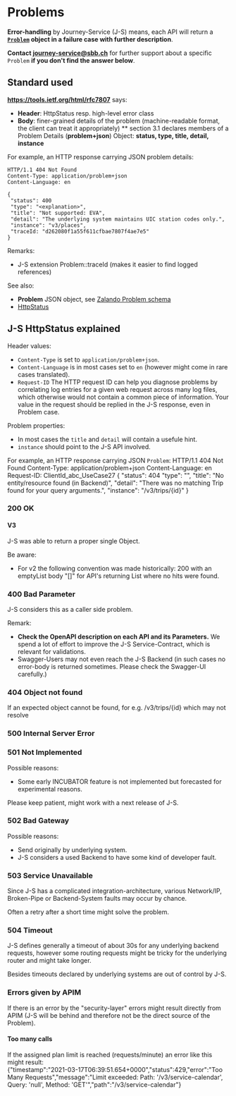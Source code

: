 # Problems
**Error-handling** by Journey-Service (J-S) means, each API will return a **[`Problem`](https://developer.sbb.ch/apis/journey-service/documentation) object in a failure case with further description**.

**Contact <journey-service@sbb.ch>** for further support about a specific `Problem` **if you don't find the answer below**.

## Standard used

**https://tools.ietf.org/html/rfc7807** says:
* **Header**: HttpStatus resp. high-level error class
* **Body**:  finer-grained details of the problem (machine-readable format, the client can treat it appropriately)
** section 3.1 declares members of a Problem Details (**problem+json**) Object: **status, type, title, detail, instance**

For example, an HTTP response carrying JSON problem details:

    HTTP/1.1 404 Not Found
    Content-Type: application/problem+json
    Content-Language: en
    
    {
     "status": 400
     "type": "<explanation>",
     "title": "Not supported: EVA",
     "detail": "The underlying system maintains UIC station codes only.",
     "instance": "v3/places",
     "traceId: "d262080f1a55f611cfbae7807f4ae7e5"
    }
    
Remarks:
* J-S extension Problem::traceId (makes it easier to find logged references)

See also:
* **Problem** JSON object, see [Zalando Problem schema](https://opensource.zalando.com/problem/schema.yaml)
* [HttpStatus](https://opensource.zalando.com/restful-api-guidelines/#150)

## J-S HttpStatus explained

Header values:
* `Content-Type` is set to `application/problem+json`.
* `Content-Language` is in most cases set to `en` (however might come in rare cases translated).
* `Request-ID` The HTTP request ID can help you diagnose problems by correlating log entries for a given web request across many log files, which otherwise would not contain a common piece of information. Your value in the request should be replied in the J-S response, even in Problem case.

Problem properties:
* In most cases the `title` and `detail` will contain a usefule hint.
* `instance` should point to the J-S API involved.


For example, an HTTP response carrying JSON `Problem`:
    HTTP/1.1 404 Not Found
    Content-Type: application/problem+json
    Content-Language: en
    Request-ID: ClientId_abc_UseCase27
    {
      "status": 404
      "type": "<pointer to this page>",
      "title": "No entity/resource found (in Backend)",
      "detail": "There was no matching Trip found for your query arguments.",
      "instance": "/v3/trips/{id}"
    }

### 200 OK
#### V3
J-S was able to return a proper single Object.

Be aware:
* For v2 the following convention was made historically: 200 with an emptyList body "[]" for API's returning List<T> where no hits were found.

### 400 Bad Parameter
J-S considers this as a caller side problem.
    
Remark:
* **Check the OpenAPI description on each API and its Parameters.** We spend a lot of effort to improve the J-S Service-Contract, which is relevant for validations.
* Swagger-Users may not even reach the J-S Backend (in such cases no error-body is returned sometimes. Please check the Swagger-UI carefully.)

### 404 Object not found
If an expected object cannot be found, for e.g. /v3/trips/{id} which may not resolve    
    
### 500 Internal Server Error
    
### 501 Not Implemented
Possible reasons:
* Some early INCUBATOR feature is not implemented but forecasted for experimental reasons.
    
Please keep patient, might work with a next release of J-S.
    
### 502 Bad Gateway
Possible reasons:
* Send originally by underlying system.
* J-S considers a used Backend to have some kind of developer fault.   
    
### 503 Service Unavailable
Since J-S has a complicated integration-architecture, various Network/IP, Broken-Pipe or Backend-System faults may occur by chance.

Often a retry after a short time might solve the problem.
    
### 504 Timeout
J-S defines generally a timeout of about 30s for any underlying backend requests, however some routing requests might be tricky for the underlying router and might take longer.
    
Besides timeouts declared by underlying systems are out of control by J-S.
    
### Errors given by APIM
If there is an error by the "security-layer" errors might result directly from APIM (J-S will be behind and therefore not be the direct source of the Problem).

#### Too many calls
If the assigned plan limit is reached (requests/minute) an error like this might result:  
    {"timestamp":"2021-03-17T06:39:51.654+0000","status":429,"error":"Too Many Requests","message":"Limit exceeded: Path: '/v3/service-calendar', Query: 'null', Method: 'GET'","path":"/v3/service-calendar"}
